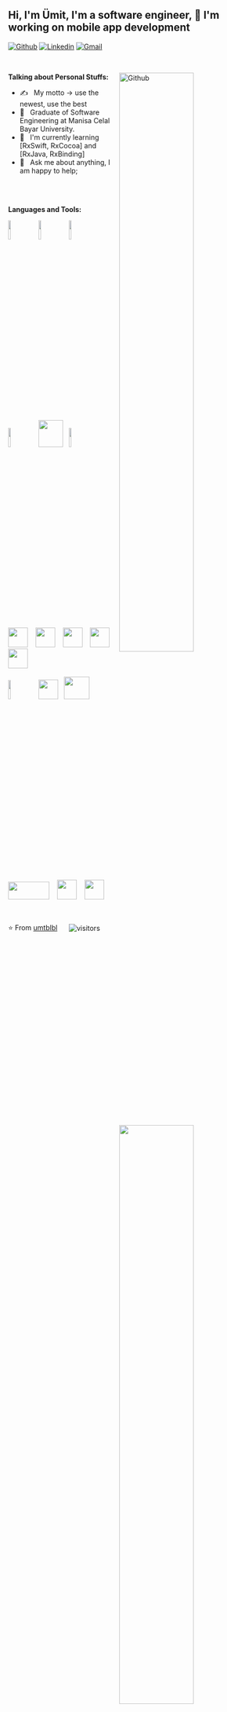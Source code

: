 ## Hi, I'm Ümit, I'm a software engineer, 🚀 I'm working on mobile app development

<!-- Your badges
You can use the website to generate badges: https://shields.io/
-->

[![Github](https://img.shields.io/badge/-Github-000?style=flat&logo=Github&logoColor=white)](https://github.com/umtblbl)
[![Linkedin](https://img.shields.io/badge/-LinkedIn-blue?style=flat&logo=Linkedin&logoColor=white)](https://www.linkedin.com/in/umtblbl/)
[![Gmail](https://img.shields.io/badge/-Gmail-c14438?style=flat&logo=Gmail&logoColor=white)](mailto:r.umit.blbl@gmail.com)

&nbsp;

<a href="https://github.com/umtblbl">
    <img width="55%" align="right" alt="Github" src="https://raw.githubusercontent.com/onimur/.github/master/.resources/git-header.svg" />
</a>

**Talking about Personal Stuffs:**
- ✍️ &nbsp; My motto -> use the newest, use the best
- 💼 &nbsp; Graduate of Software Engineering at Manisa Celal Bayar University.
- 🌱  &nbsp; I'm currently learning [RxSwift, RxCocoa] and [RxJava, RxBinding]
- 💬  &nbsp; Ask me about anything, I am happy to help;

&nbsp;
<br>
<br>
<a href="https://github.com/umtblbl">
    <img width="55%" align="right" src="https://github-readme-stats.vercel.app/api?username=umtblbl&show_icons=true&hide_border=true" />
</a>

**Languages and Tools:** 

<p>
  <div>
  	<img width="10%" src="https://www.vectorlogo.zone/logos/android/android-ar21.svg">
  	&nbsp;
  	<img width="10%" src="https://www.vectorlogo.zone/logos/kotlinlang/kotlinlang-ar21.svg">
  	&nbsp;
  	<img width="10%" src="https://www.vectorlogo.zone/logos/java/java-ar21.svg">
  </div>
  <br>
  <div>
  	<img width="10%" src="https://www.vectorlogo.zone/logos/swift/swift-ar21.svg">
  	&nbsp;
  	<img src="https://raw.githubusercontent.com/ReactiveX/RxSwift/main/assets/Rx_Logo_M.png" width="50" height="55">
  	&nbsp;
  	<img width="10%" src="https://www.vectorlogo.zone/logos/firebase/firebase-ar21.svg">
  </div>   
  <br>
  <div>
  	<img src="https://upload.wikimedia.org/wikipedia/commons/thumb/3/34/Android_Studio_icon.svg/1024px-Android_Studio_icon.svg.png" width="40" height="40">
  	&nbsp;&nbsp;
  	<img src="https://upload.wikimedia.org/wikipedia/commons/1/1e/Xcode_Icon.png" width="40" height="40">
  	&nbsp;&nbsp;
  	<img src="https://resources.jetbrains.com/storage/products/appcode/img/meta/appcode_logo_300x300.png" width="40" height="40">		
  	&nbsp;&nbsp;
  	<img src="https://w7.pngwing.com/pngs/393/139/png-transparent-intellij-idea-integrated-development-environment-computer-software-source-code-scala-idea-miscellaneous-blue-angle.png" width="40" height="40">  	
  	&nbsp;&nbsp;
  	<img src="https://visualstudio.microsoft.com/wp-content/uploads/2019/02/VSWinIcon_100x.png" width="40" height="40">
  </div>
  <br>
 <div>
  	<img width="10%" src="https://www.vectorlogo.zone/logos/dotnet/dotnet-ar21.svg">
  	&nbsp;
  	<img src="https://seeklogo.com/images/C/c-sharp-c-logo-02F17714BA-seeklogo.com.png" width="40" height="40">
  	&nbsp;
  	<img src="https://cdn.iconscout.com/icon/free/png-512/c-programming-569564.png" width="52" height="46">	
  </div> 
  <br>
  <div>
  	<img src="https://upload.wikimedia.org/wikipedia/commons/thumb/e/e0/Git-logo.svg/800px-Git-logo.svg.png" width="84" height="36">		
  	&nbsp;&nbsp;
  	<img src="https://user-images.githubusercontent.com/23519166/80290971-97716000-8773-11ea-9e1a-321be153d813.png" width="40" height="40">
  	&nbsp;&nbsp;
  	<img src="https://seeklogo.com/images/S/sourcetree-logo-852CEF45CF-seeklogo.com.png" width="40" height="40"> 
  </div>    
</p>

<br>

⭐️ From [umtblbl](https://github.com/umtblbl) &nbsp;&nbsp;&nbsp;&nbsp; <img align="center" alt="visitors" src="https://visitor-badge.glitch.me/badge?page_id=umtblbl-github-profile" />
